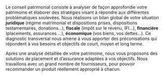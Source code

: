 Le conseil patrimonial consiste à analyser de façon approfondie votre patrimoine et élaborer des stratégies visant à répondre aux différentes problématiques soulevées. Nous réalisons un bilan global de votre situation  **juridique**  (régime matrimonial et dispositions prises, dispositions testamentaires, donations…),  **fiscale**  (impôt sur le revenu, IFI…),  **financière**  (placements, assurances …),  **économique**  (vos biens, vos dettes…).
Ce diagnostic transversal nous amène à vous apporter des préconisations qui répondent à vos besoins et objectifs de court, moyen et long terme.

Après une analyse détaillée de votre patrimoine, nous vous proposons des solutions de placement et d’assurance adaptées à vos objectifs. Nous travaillons avec un grand nombre de fournisseurs, pour pouvoir recommander un produit réellement approprié à chacun.